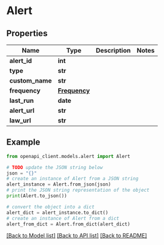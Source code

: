 # Alert


## Properties

Name | Type | Description | Notes
------------ | ------------- | ------------- | -------------
**alert_id** | **int** |  | 
**type** | **str** |  | 
**custom_name** | **str** |  | 
**frequency** | [**Frequency**](Frequency.md) |  | 
**last_run** | **date** |  | 
**alert_url** | **str** |  | 
**law_url** | **str** |  | 

## Example

```python
from openapi_client.models.alert import Alert

# TODO update the JSON string below
json = "{}"
# create an instance of Alert from a JSON string
alert_instance = Alert.from_json(json)
# print the JSON string representation of the object
print(Alert.to_json())

# convert the object into a dict
alert_dict = alert_instance.to_dict()
# create an instance of Alert from a dict
alert_from_dict = Alert.from_dict(alert_dict)
```
[[Back to Model list]](../README.md#documentation-for-models) [[Back to API list]](../README.md#documentation-for-api-endpoints) [[Back to README]](../README.md)


